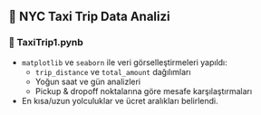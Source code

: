 ## 🚖 NYC Taxi Trip Data Analizi


### 📘 TaxiTrip1.pynb 
- `matplotlib` ve `seaborn` ile veri görselleştirmeleri yapıldı:
  - `trip_distance` ve `total_amount` dağılımları
  - Yoğun saat ve gün analizleri
  - Pickup & dropoff noktalarına göre mesafe karşılaştırmaları
- En kısa/uzun yolculuklar ve ücret aralıkları belirlendi.

